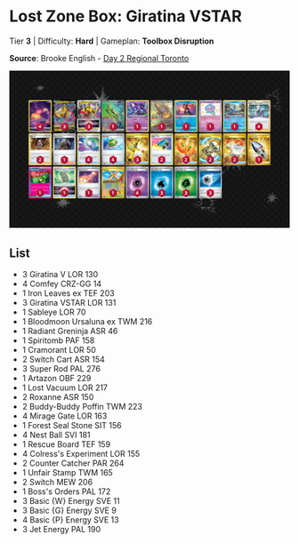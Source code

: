 # Lost Zone Box: Giratina VSTAR

Tier **3** | Difficulty: **Hard** | Gameplan: **Toolbox Disruption**

**Source**: Brooke English - [Day 2 Regional Toronto](https://limitlesstcg.com/decks/list/14986)

![decklist](../../!Images/Standard/14BRS-SSP/LZ%20Giratina.PNG)

## List
* 3 Giratina V LOR 130
* 4 Comfey CRZ-GG 14
* 1 Iron Leaves ex TEF 203
* 3 Giratina VSTAR LOR 131
* 1 Sableye LOR 70
* 1 Bloodmoon Ursaluna ex TWM 216
* 1 Radiant Greninja ASR 46
* 1 Spiritomb PAF 158
* 1 Cramorant LOR 50
* 2 Switch Cart ASR 154
* 3 Super Rod PAL 276
* 1 Artazon OBF 229
* 1 Lost Vacuum LOR 217
* 2 Roxanne ASR 150
* 2 Buddy-Buddy Poffin TWM 223
* 4 Mirage Gate LOR 163
* 1 Forest Seal Stone SIT 156
* 4 Nest Ball SVI 181
* 1 Rescue Board TEF 159
* 4 Colress's Experiment LOR 155
* 2 Counter Catcher PAR 264
* 1 Unfair Stamp TWM 165
* 2 Switch MEW 206
* 1 Boss's Orders PAL 172
* 3 Basic {W} Energy SVE 11
* 3 Basic {G} Energy SVE 9
* 4 Basic {P} Energy SVE 13
* 3 Jet Energy PAL 190